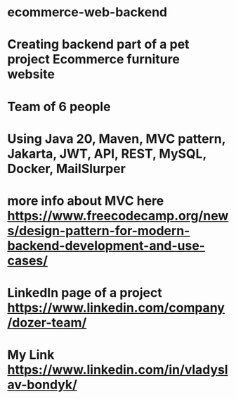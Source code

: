 # ecommerce-web-backend
# Creating backend part of a pet project Ecommerce furniture website
# Team of 6 people
# Using Java 20, Maven, MVC pattern, Jakarta, JWT, API, REST, MySQL, Docker, MailSlurper
# more info about MVC here https://www.freecodecamp.org/news/design-pattern-for-modern-backend-development-and-use-cases/
# LinkedIn page of a project https://www.linkedin.com/company/dozer-team/
# My Link https://www.linkedin.com/in/vladyslav-bondyk/